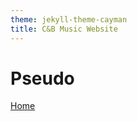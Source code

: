 ```yaml
---
theme: jekyll-theme-cayman
title: C&B Music Website
---
```


<h1>Pseudo</h1>

<a href="https://JoshFerkins.github.io/EIT-ac-nz-ITPM5240-202051MB-c-b-torture-Website/">Home</a>
